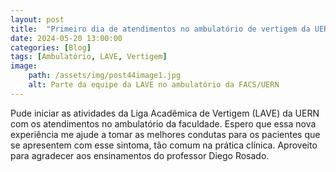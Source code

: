 ```yaml
---
layout: post
title:  "Primeiro dia de atendimentos no ambulatório de vertigem da UERN"
date: 2024-05-20 13:00:00
categories: [Blog]
tags: [Ambulatório, LAVE, Vertigem]
image: 
    path: /assets/img/post44image1.jpg
    alt: Parte da equipe da LAVE no ambulatório da FACS/UERN
---
```


Pude iniciar as atividades da Liga Acadêmica de Vertigem (LAVE) da UERN com os atendimentos no ambulatório da faculdade. Espero que essa nova experiência me ajude a tomar as melhores condutas para os pacientes que se apresentem com esse sintoma, tão comum na prática clínica. Aproveito para agradecer aos ensinamentos do professor Diego Rosado.